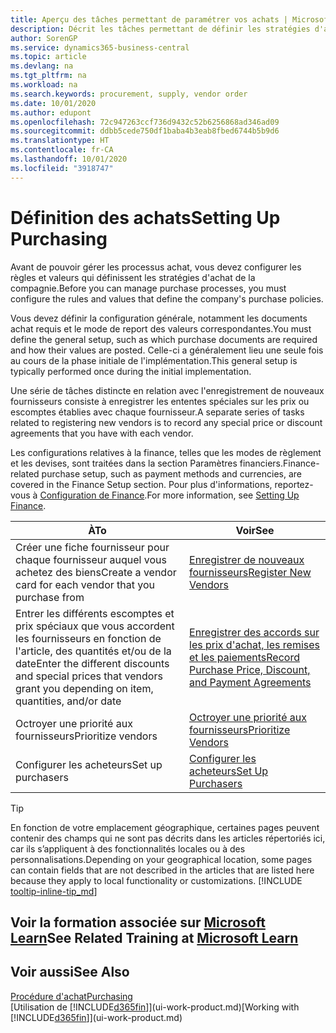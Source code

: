 ```yaml
---
title: Aperçu des tâches permettant de paramétrer vos achats | Microsoft Docs
description: Décrit les tâches permettant de définir les stratégies d'approvisionnement de votre compagnie et de déterminer vos processus d'achat.
author: SorenGP
ms.service: dynamics365-business-central
ms.topic: article
ms.devlang: na
ms.tgt_pltfrm: na
ms.workload: na
ms.search.keywords: procurement, supply, vendor order
ms.date: 10/01/2020
ms.author: edupont
ms.openlocfilehash: 72c947263ccf736d9432c52b6256868ad346ad09
ms.sourcegitcommit: ddbb5cede750df1baba4b3eab8fbed6744b5b9d6
ms.translationtype: HT
ms.contentlocale: fr-CA
ms.lasthandoff: 10/01/2020
ms.locfileid: "3918747"
---
```

# <a name="setting-up-purchasing"></a><span data-ttu-id="e7967-103">Définition des achats</span><span class="sxs-lookup"><span data-stu-id="e7967-103">Setting Up Purchasing</span></span>
<span data-ttu-id="e7967-104">Avant de pouvoir gérer les processus achat, vous devez configurer les règles et valeurs qui définissent les stratégies d'achat de la compagnie.</span><span class="sxs-lookup"><span data-stu-id="e7967-104">Before you can manage purchase processes, you must configure the rules and values that define the company's purchase policies.</span></span>

<span data-ttu-id="e7967-105">Vous devez définir la configuration générale, notamment les documents achat requis et le mode de report des valeurs correspondantes.</span><span class="sxs-lookup"><span data-stu-id="e7967-105">You must define the general setup, such as which purchase documents are required and how their values are posted.</span></span> <span data-ttu-id="e7967-106">Celle-ci a généralement lieu une seule fois au cours de la phase initiale de l'implémentation.</span><span class="sxs-lookup"><span data-stu-id="e7967-106">This general setup is typically performed once during the initial implementation.</span></span>

<span data-ttu-id="e7967-107">Une série de tâches distincte en relation avec l'enregistrement de nouveaux fournisseurs consiste à enregistrer les ententes spéciales sur les prix ou escomptes établies avec chaque fournisseur.</span><span class="sxs-lookup"><span data-stu-id="e7967-107">A separate series of tasks related to registering new vendors is to record any special price or discount agreements that you have with each vendor.</span></span>

<span data-ttu-id="e7967-108">Les configurations relatives à la finance, telles que les modes de règlement et les devises, sont traitées dans la section Paramètres financiers.</span><span class="sxs-lookup"><span data-stu-id="e7967-108">Finance-related purchase setup, such as payment methods and currencies, are covered in the Finance Setup section.</span></span> <span data-ttu-id="e7967-109">Pour plus d'informations, reportez-vous à [Configuration de Finance](finance-setup-finance.md).</span><span class="sxs-lookup"><span data-stu-id="e7967-109">For more information, see [Setting Up Finance](finance-setup-finance.md).</span></span>

| <span data-ttu-id="e7967-110">À</span><span class="sxs-lookup"><span data-stu-id="e7967-110">To</span></span> | <span data-ttu-id="e7967-111">Voir</span><span class="sxs-lookup"><span data-stu-id="e7967-111">See</span></span> |
| --- | --- |
| <span data-ttu-id="e7967-112">Créer une fiche fournisseur pour chaque fournisseur auquel vous achetez des biens</span><span class="sxs-lookup"><span data-stu-id="e7967-112">Create a vendor card for each vendor that you purchase from</span></span>|[<span data-ttu-id="e7967-113">Enregistrer de nouveaux fournisseurs</span><span class="sxs-lookup"><span data-stu-id="e7967-113">Register New Vendors</span></span>](purchasing-how-register-new-vendors.md) |
| <span data-ttu-id="e7967-114">Entrer les différents escomptes et prix spéciaux que vous accordent les fournisseurs en fonction de l'article, des quantités et/ou de la date</span><span class="sxs-lookup"><span data-stu-id="e7967-114">Enter the different discounts and special prices that vendors grant you depending on item, quantities, and/or date</span></span> |[<span data-ttu-id="e7967-115">Enregistrer des accords sur les prix d'achat, les remises et les paiements</span><span class="sxs-lookup"><span data-stu-id="e7967-115">Record Purchase Price, Discount, and Payment Agreements</span></span>](purchasing-how-record-purchase-price-discount-payment-agreements.md) |
| <span data-ttu-id="e7967-116">Octroyer une priorité aux fournisseurs</span><span class="sxs-lookup"><span data-stu-id="e7967-116">Prioritize vendors</span></span> |[<span data-ttu-id="e7967-117">Octroyer une priorité aux fournisseurs</span><span class="sxs-lookup"><span data-stu-id="e7967-117">Prioritize Vendors</span></span>](purchasing-how-prioritize-vendors.md) |
| <span data-ttu-id="e7967-118">Configurer les acheteurs</span><span class="sxs-lookup"><span data-stu-id="e7967-118">Set up purchasers</span></span> |[<span data-ttu-id="e7967-119">Configurer les acheteurs</span><span class="sxs-lookup"><span data-stu-id="e7967-119">Set Up Purchasers</span></span>](purchasing-how-setup-purchasers.md) |

> [!TIP]
> <span data-ttu-id="e7967-120">En fonction de votre emplacement géographique, certaines pages peuvent contenir des champs qui ne sont pas décrits dans les articles répertoriés ici, car ils s’appliquent à des fonctionnalités locales ou à des personnalisations.</span><span class="sxs-lookup"><span data-stu-id="e7967-120">Depending on your geographical location, some pages can contain fields that are not described in the articles that are listed here because they apply to local functionality or customizations.</span></span> [!INCLUDE [tooltip-inline-tip_md](includes/tooltip-inline-tip_md.md)]

## <a name="see-related-training-at-microsoft-learn"></a><span data-ttu-id="e7967-121">Voir la formation associée sur [Microsoft Learn](/learn/paths/trade-get-started-dynamics-365-business-central/)</span><span class="sxs-lookup"><span data-stu-id="e7967-121">See Related Training at [Microsoft Learn](/learn/paths/trade-get-started-dynamics-365-business-central/)</span></span>

## <a name="see-also"></a><span data-ttu-id="e7967-122">Voir aussi</span><span class="sxs-lookup"><span data-stu-id="e7967-122">See Also</span></span>

[<span data-ttu-id="e7967-123">Procédure d'achat</span><span class="sxs-lookup"><span data-stu-id="e7967-123">Purchasing</span></span>](purchasing-manage-purchasing.md)  
<span data-ttu-id="e7967-124">[Utilisation de [!INCLUDE[d365fin](includes/d365fin_md.md)]](ui-work-product.md)</span><span class="sxs-lookup"><span data-stu-id="e7967-124">[Working with [!INCLUDE[d365fin](includes/d365fin_md.md)]](ui-work-product.md)</span></span>
